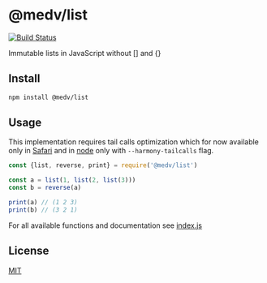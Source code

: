 # @medv/list

[![Build Status](https://travis-ci.org/antonmedv/list.svg?branch=master)](https://travis-ci.org/antonmedv/list)

Immutable lists in JavaScript without [] and {}

## Install

```bash
npm install @medv/list
```

## Usage

This implementation requires tail calls optimization which for now available only in [Safari](https://kangax.github.io/compat-table/es6/#test-proper_tail_calls_(tail_call_optimisation)) 
and in [node](http://node.green/#ES2015-optimisation-proper-tail-calls--tail-call-optimisation-) only with `--harmony-tailcalls` flag.

```js
const {list, reverse, print} = require('@medv/list')

const a = list(1, list(2, list(3)))
const b = reverse(a)

print(a) // (1 2 3)
print(b) // (3 2 1)
```

For all available functions and documentation see [index.js](./index.js)

## License

[MIT](./LICENSE)

